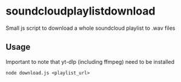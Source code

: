 # soundcloudplaylistdownload
Small js script to download a whole soundcloud playlist to .wav files

## Usage
Important to note that yt-dlp (including ffmpeg) need to be installed
```shell
node download.js <playlist_url>
```

